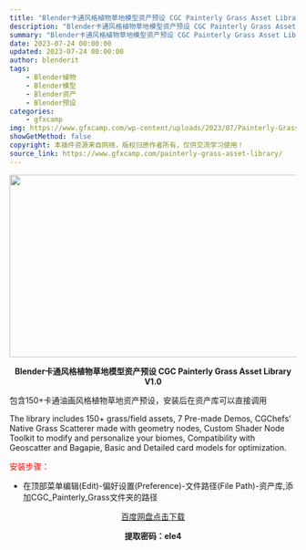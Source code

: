 ```yaml
---
title: "Blender卡通风格植物草地模型资产预设 CGC Painterly Grass Asset Library V1.0"
description: "Blender卡通风格植物草地模型资产预设 CGC Painterly Grass Asset Library V1.0 包含150+卡通油画风格植物草地资产预设，安装后在资产库可以直接调用 The ..."
summary: "Blender卡通风格植物草地模型资产预设 CGC Painterly Grass Asset Library V1.0 包含150+卡通油画风格植物草地资产预设，安装后在资产库可以直接调用 The ..."
date: 2023-07-24 00:00:00
updated: 2023-07-24 00:00:00
author: blenderit
tags: 
    - Blender植物
    - Blender模型
    - Blender资产
    - Blender预设
categories:
    - gfxcamp
img: https://www.gfxcamp.com/wp-content/uploads/2023/07/Painterly-Grass-Asset-Library.jpg
showGetMethod: false
copyright: 本插件资源来自网络，版权归原作者所有，仅供交流学习使用！
source_link: https://www.gfxcamp.com/painterly-grass-asset-library/
---
```

<div><p><img decoding="async" class="aligncenter size-full wp-image-113895" src="https://www.gfxcamp.com/wp-content/uploads/2023/07/Painterly-Grass-Asset-Library.jpg" data-src="https://www.gfxcamp.com/wp-content/uploads/2023/07/Painterly-Grass-Asset-Library.jpg" alt="" width="640" height="320" data-srcset="https://www.gfxcamp.com/wp-content/uploads/2023/07/Painterly-Grass-Asset-Library.jpg 640w, https://www.gfxcamp.com/wp-content/uploads/2023/07/Painterly-Grass-Asset-Library-150x75.jpg 150w" data-sizes="(max-width: 640px) 100vw, 640px"></p><p style="text-align: center;"><strong>Blender卡通风格植物草地模型资产预设 CGC Painterly Grass Asset Library V1.0</strong></p><p>包含150+卡通油画风格植物草地资产预设，安装后在资产库可以直接调用</p><p>The library includes 150+ grass/field assets, 7 Pre-made Demos, CGChefs’ Native Grass Scatterer made with geometry nodes, Custom Shader Node Toolkit to modify and personalize your biomes, Compatibility with Geoscatter and Bagapie, Basic and Detailed card models for optimization.</p><p style="text-align: left;"><span style="color: #ff0000;">安装步骤：</span></p><ul>
<li>在顶部菜单编辑(Edit)-偏好设置(Preference)-文件路径(File Path)-资产库,添加CGC_Painterly_Grass文件夹的路径</li>
</ul><p style="text-align: center;"><a class="maxbutton-3 maxbutton maxbutton-baidu" target="_blank" rel="noopener" href="https://pan.baidu.com/s/14yKerPIpLYlNPqX1FaPnCg?pwd=ele4"><span class="mb-text">百度网盘点击下载</span></a></p><p style="text-align: center;"><strong>提取密码：ele4</strong></p></div>